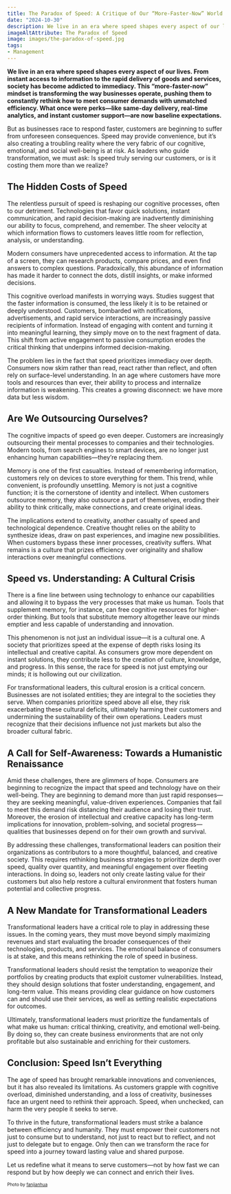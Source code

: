 ```yaml
---
title: The Paradox of Speed: A Critique of Our “More-Faster-Now” World
date: "2024-10-30"
description: We live in an era where speed shapes every aspect of our lives. From instant access to information to the rapid delivery of goods and services, society has become addicted to immediacy. This “more-faster-now” mindset is transforming the way businesses operate, pushing them to constantly rethink how to meet consumer demands with unmatched efficiency. However, the relentless pursuit of speed is reshaping our cognitive processes, often to our detriment.
imageAltAttribute: The Paradox of Speed
image: images/the-paradox-of-speed.jpg
tags:
- Management
---
```


**We live in an era where speed shapes every aspect of our lives. From instant access to information to the rapid delivery of goods and services, society has become addicted to immediacy. This “more-faster-now” mindset is transforming the way businesses operate, pushing them to constantly rethink how to meet consumer demands with unmatched efficiency. What once were perks—like same-day delivery, real-time analytics, and instant customer support—are now baseline expectations.**

But as businesses race to respond faster, customers are beginning to suffer from unforeseen consequences. Speed may provide convenience, but it’s also creating a troubling reality where the very fabric of our cognitive, emotional, and social well-being is at risk. As leaders who guide transformation, we must ask: Is speed truly serving our customers, or is it costing them more than we realize?  

## The Hidden Costs of Speed 

The relentless pursuit of speed is reshaping our cognitive processes, often to our detriment. Technologies that favor quick solutions, instant communication, and rapid decision-making are inadvertently diminishing our ability to focus, comprehend, and remember. The sheer velocity at which information flows to customers leaves little room for reflection, analysis, or understanding.  

Modern consumers have unprecedented access to information. At the tap of a screen, they can research products, compare prices, and even find answers to complex questions. Paradoxically, this abundance of information has made it harder to connect the dots, distill insights, or make informed decisions.  

This cognitive overload manifests in worrying ways. Studies suggest that the faster information is consumed, the less likely it is to be retained or deeply understood. Customers, bombarded with notifications, advertisements, and rapid service interactions, are increasingly passive recipients of information. Instead of engaging with content and turning it into meaningful learning, they simply move on to the next fragment of data. This shift from active engagement to passive consumption erodes the critical thinking that underpins informed decision-making.  

The problem lies in the fact that speed prioritizes immediacy over depth. Consumers now skim rather than read, react rather than reflect, and often rely on surface-level understanding. In an age where customers have more tools and resources than ever, their ability to process and internalize information is weakening. This creates a growing disconnect: we have more data but less wisdom.  

## Are We Outsourcing Ourselves? 

The cognitive impacts of speed go even deeper. Customers are increasingly outsourcing their mental processes to companies and their technologies. Modern tools, from search engines to smart devices, are no longer just enhancing human capabilities—they’re replacing them.

Memory is one of the first casualties. Instead of remembering information, customers rely on devices to store everything for them. This trend, while convenient, is profoundly unsettling. Memory is not just a cognitive function; it is the cornerstone of identity and intellect. When customers outsource memory, they also outsource a part of themselves, eroding their ability to think critically, make connections, and create original ideas.  

The implications extend to creativity, another casualty of speed and technological dependence. Creative thought relies on the ability to synthesize ideas, draw on past experiences, and imagine new possibilities. When customers bypass these inner processes, creativity suffers. What remains is a culture that prizes efficiency over originality and shallow interactions over meaningful connections.  

## Speed vs. Understanding: A Cultural Crisis 

There is a fine line between using technology to enhance our capabilities and allowing it to bypass the very processes that make us human. Tools that supplement memory, for instance, can free cognitive resources for higher-order thinking. But tools that substitute memory altogether leave our minds emptier and less capable of understanding and innovation.  

This phenomenon is not just an individual issue—it is a cultural one. A society that prioritizes speed at the expense of depth risks losing its intellectual and creative capital. As consumers grow more dependent on instant solutions, they contribute less to the creation of culture, knowledge, and progress. In this sense, the race for speed is not just emptying our minds; it is hollowing out our civilization.  

For transformational leaders, this cultural erosion is a critical concern. Businesses are not isolated entities; they are integral to the societies they serve. When companies prioritize speed above all else, they risk exacerbating these cultural deficits, ultimately harming their customers and undermining the sustainability of their own operations. Leaders must recognize that their decisions influence not just markets but also the broader cultural fabric.  

## A Call for Self-Awareness: Towards a Humanistic Renaissance  

Amid these challenges, there are glimmers of hope. Consumers are beginning to recognize the impact that speed and technology have on their well-being. They are beginning to demand more than just rapid responses—they are seeking meaningful, value-driven experiences. Companies that fail to meet this demand risk distancing their audience and losing their trust. Moreover, the erosion of intellectual and creative capacity has long-term implications for innovation, problem-solving, and societal progress—qualities that businesses depend on for their own growth and survival.  

By addressing these challenges, transformational leaders can position their organizations as contributors to a more thoughtful, balanced, and creative society. This requires rethinking business strategies to prioritize depth over speed, quality over quantity, and meaningful engagement over fleeting interactions. In doing so, leaders not only create lasting value for their customers but also help restore a cultural environment that fosters human potential and collective progress.

## A New Mandate for Transformational Leaders  

Transformational leaders have a critical role to play in addressing these issues. In the coming years, they must move beyond simply maximizing revenues and start evaluating the broader consequences of their technologies, products, and services. The emotional balance of consumers is at stake, and this means rethinking the role of speed in business.  

Transformational leaders should resist the temptation to weaponize their portfolios by creating products that exploit customer vulnerabilities. Instead, they should design solutions that foster understanding, engagement, and long-term value. This means providing clear guidance on how customers can and should use their services, as well as setting realistic expectations for outcomes.  

Ultimately, transformational leaders must prioritize the fundamentals of what make us human: critical thinking, creativity, and emotional well-being. By doing so, they can create business environments that are not only profitable but also sustainable and enriching for their customers.  

## Conclusion: Speed Isn’t Everything  

The age of speed has brought remarkable innovations and conveniences, but it has also revealed its limitations. As customers grapple with cognitive overload, diminished understanding, and a loss of creativity, businesses face an urgent need to rethink their approach. Speed, when unchecked, can harm the very people it seeks to serve.  

To thrive in the future, transformational leaders must strike a balance between efficiency and humanity. They must empower their customers not just to consume but to understand, not just to react but to reflect, and not just to delegate but to engage. Only then can we transform the race for speed into a journey toward lasting value and shared purpose.  

Let us redefine what it means to serve customers—not by how fast we can respond but by how deeply we can connect and enrich their lives.

<p style= "font-size:10px;">Photo by <a href="https://www.freepik.es/foto-gratis/borrosa-trafico-luz-senderos-camino_1193611.htm" target="_blank">fanjianhua</a></p>
